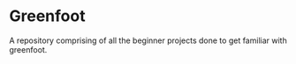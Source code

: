# Greenfoot
A repository comprising of all the beginner projects done to get familiar with greenfoot.
